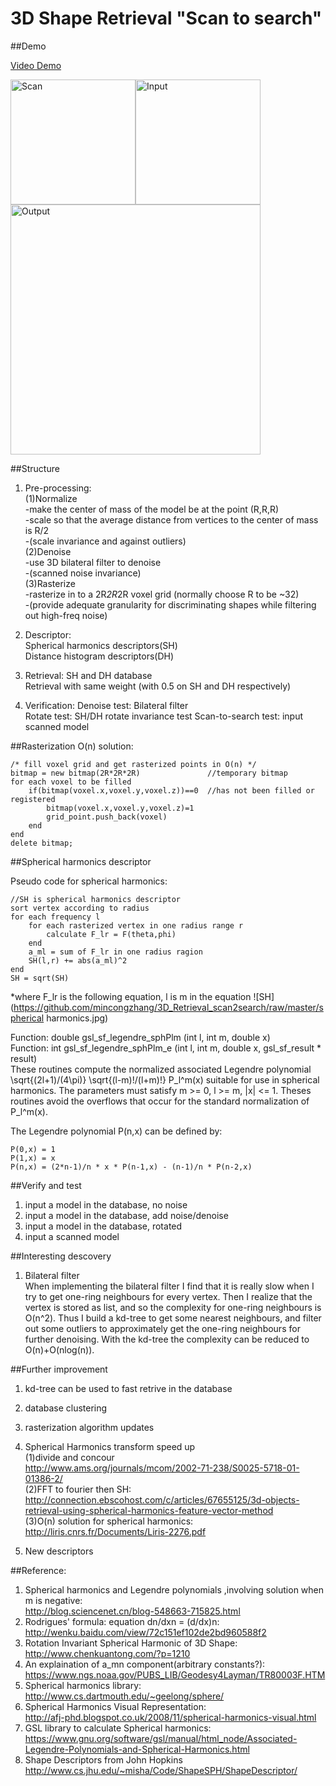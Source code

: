 3D Shape Retrieval "Scan to search"
========================

##Demo

[Video Demo](https://www.youtube.com/watch?v=IC5RN_ZZ9Zg)

<a style="float:left;">
    <img src="https://github.com/mincongzhang/3D_Retrieval_scan2search/raw/master/Thesis/input_engine_scanned_scantosearch_test.jpg" alt="Scan" title="Scan" height="200" />
</a>
    <a style="float:left;"><img src="https://github.com/mincongzhang/3D_Retrieval_scan2search/raw/master/Thesis/input_engine_scantosearch_test.jpg" alt="Input" title="Input" height="200" />
</a>



<img src="https://github.com/mincongzhang/3D_Retrieval_scan2search/raw/master/Thesis/output_engine_scantosearch_test.jpg" alt="Output" title="Output" width="400" />



##Structure
1. Pre-processing:  
(1)Normalize  
-make the center of mass of the model be at the point (R,R,R)  
-scale so that the average distance from vertices to the center of mass is R/2  
-(scale invariance and against outliers)  
(2)Denoise  
-use 3D bilateral filter to denoise  
-(scanned noise invariance)  
(3)Rasterize  
-rasterize in to a 2R*2R*2R voxel grid (normally choose R to be ~32)  
-(provide adequate granularity for discriminating shapes while filtering out high-freq noise)

2. Descriptor:  
Spherical harmonics descriptors(SH)  
Distance histogram descriptors(DH)  

3. Retrieval: 
SH and DH database  
Retrieval with same weight (with 0.5 on SH and DH respectively)

4. Verification:
Denoise test: Bilateral filter  
Rotate test: SH/DH rotate invariance test
Scan-to-search test: input scanned model

##Rasterization
O(n) solution:

    /* fill voxel grid and get rasterized points in O(n) */
    bitmap = new bitmap(2R*2R*2R)               //temporary bitmap
    for each voxel to be filled
        if(bitmap(voxel.x,voxel.y,voxel.z))==0  //has not been filled or registered
            bitmap(voxel.x,voxel.y,voxel.z)=1
            grid_point.push_back(voxel)
        end
    end
    delete bitmap;

##Spherical harmonics descriptor 

Pseudo code for spherical harmonics:

    //SH is spherical harmonics descriptor 
    sort vertex according to radius
    for each frequency l
        for each rasterized vertex in one radius range r 
            calculate F_lr = F(theta,phi)
        end
        a_ml = sum of F_lr in one radius ragion
        SH(l,r) += abs(a_ml)^2    
    end
    SH = sqrt(SH)
        
*where F_lr is the following equation, l is m in the equation
![SH](https://github.com/mincongzhang/3D_Retrieval_scan2search/raw/master/spherical harmonics.jpg)    


Function: double gsl_sf_legendre_sphPlm (int l, int m, double x)  
Function: int gsl_sf_legendre_sphPlm_e (int l, int m, double x, gsl_sf_result * result)  
These routines compute the normalized associated Legendre polynomial \sqrt{(2l+1)/(4\pi)} \sqrt{(l-m)!/(l+m)!} P_l^m(x) suitable for use in spherical harmonics. The parameters must satisfy m >= 0, l >= m, |x| <= 1. Theses routines avoid the overflows that occur for the standard normalization of P_l^m(x).

The Legendre polynomial P(n,x) can be defined by:

    P(0,x) = 1
    P(1,x) = x
    P(n,x) = (2*n-1)/n * x * P(n-1,x) - (n-1)/n * P(n-2,x)


##Verify and test
1. input a model in the database, no noise
2. input a model in the database, add noise/denoise
3. input a model in the database, rotated
4. input a scanned model 

##Interesting descovery
1. Bilateral filter  
When implementing the bilateral filter I find that it is really slow when I try to get one-ring neighbours for every vertex. Then I realize that the vertex is stored as list, and so the complexity for one-ring neighbours is O(n^2). Thus I build a kd-tree to get some nearest neighbours, and filter out some outliers to approximately get the one-ring neighbours for further denoising. With the kd-tree the complexity can be reduced to O(n)+O(nlog(n)).

##Further improvement
1. kd-tree can be used to fast retrive in the database
 
2. database clustering
 
3. rasterization algorithm updates  

<!--
(idea: 目前的就对每一个面填充3个点,但是有可能有些面有4个点, 所以会出现空出一个三角形的情况)  
(solution: 选出第一个点, 将其按顺序和之后的点俩俩组合成三角形再填充,能保证整个面都填满)


<!--
distance histogram normalization
devide by the total voxels number
:已修改, 但是对10号data有个异常值很奇怪

发现spherical harmonics不normal的话, 
scanned的SH会明显大很多, 但总体趋势差不多,
是不是normalize后会更好一些?
值得一试(如果3DI公司给我offer的话才干)
-->

4. Spherical Harmonics transform speed up  
(1)divide and concour  
http://www.ams.org/journals/mcom/2002-71-238/S0025-5718-01-01386-2/  
(2)FFT to fourier then SH:  
http://connection.ebscohost.com/c/articles/67655125/3d-objects-retrieval-using-spherical-harmonics-feature-vector-method  
(3)O(n) solution for spherical harmonics:  
http://liris.cnrs.fr/Documents/Liris-2276.pdf   

<!--
按照paper"A 3D search engine"里, 它的频率上限就设到了R/2=16, 所以可以速度快一些
不改变原有框架的情况下把频率上限调低一些能快很多, 因为高频循环量非常大
-->

5. New descriptors

<!--
新想法
3D histogram: 3D histogram因为受rotation影响, 不妨以最大的bin为基准对齐?校准?
搜索Shape Histograms的paper
--> 

##Reference:
1. Spherical harmonics and Legendre polynomials ,involving solution when m is negative:  
http://blog.sciencenet.cn/blog-548663-715825.html  
2. Rodrigues' formula: equation dn/dxn = (d/dx)n:  
http://wenku.baidu.com/view/72c151ef102de2bd960588f2  
3. Rotation Invariant Spherical Harmonic of 3D Shape:  
http://www.chenkuantong.com/?p=1210  
4. An explaination of a_mn component(arbitrary constants?):  
https://www.ngs.noaa.gov/PUBS_LIB/Geodesy4Layman/TR80003F.HTM
5. Spherical harmonics library:  
http://www.cs.dartmouth.edu/~geelong/sphere/  
6. Spherical Harmonics Visual Representation:  
http://afj-phd.blogspot.co.uk/2008/11/spherical-harmonics-visual.html  
7. GSL library to calculate Spherical harmonics:  
https://www.gnu.org/software/gsl/manual/html_node/Associated-Legendre-Polynomials-and-Spherical-Harmonics.html  
8. Shape Descriptors from John Hopkins  
http://www.cs.jhu.edu/~misha/Code/ShapeSPH/ShapeDescriptor/
